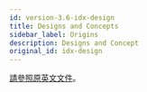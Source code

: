 ```yaml
---
id: version-3.6-idx-design
title: Designs and Concepts
sidebar_label: Origins
description: Designs and Concept
original_id: idx-design
---
```


[請參照原英文文件](../design/architecture)。
